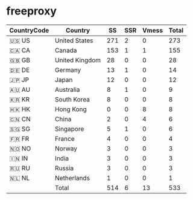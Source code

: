 # freeproxy

|CountryCode|Country|SS|SSR|Vmess|Total|
|  ----  | ----  |  ----  | ----  |  ----  | ----  |
|🇺🇸 US|United States|271|2|0|273|
|🇨🇦 CA|Canada|153|1|1|155|
|🇬🇧 GB|United Kingdom|28|0|0|28|
|🇩🇪 DE|Germany|13|1|0|14|
|🇯🇵 JP|Japan|12|0|0|12|
|🇦🇺 AU|Australia|8|1|0|9|
|🇰🇷 KR|South Korea|8|0|0|8|
|🇭🇰 HK|Hong Kong|0|0|8|8|
|🇨🇳 CN|China|2|0|4|6|
|🇸🇬 SG|Singapore|5|1|0|6|
|🇫🇷 FR|France|4|0|0|4|
|🇳🇴 NO|Norway|3|0|0|3|
|🇮🇳 IN|India|3|0|0|3|
|🇷🇺 RU|Russia|3|0|0|3|
|🇳🇱 NL|Netherlands|1|0|0|1|
||Total|514|6|13|533|
